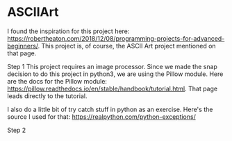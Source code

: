 # ASCIIArt

I found the inspiration for this project here: https://robertheaton.com/2018/12/08/programming-projects-for-advanced-beginners/. This project is, of course, the ASCII Art project mentioned on that page. 

Step 1
This project requires an image processor. Since we made the snap decision to do this project in python3, we are using the Pillow module. Here are the docs for the Pillow module: https://pillow.readthedocs.io/en/stable/handbook/tutorial.html. That page leads directly to the tutorial. 

I also do a little bit of try catch stuff in python as an exercise. Here's the source I used for that: https://realpython.com/python-exceptions/

Step 2